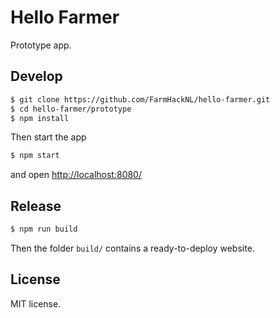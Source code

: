 # Hello Farmer

Prototype app.


## Develop

 ```sh
 $ git clone https://github.com/FarmHackNL/hello-farmer.git
 $ cd hello-farmer/prototype
 $ npm install
 ```

Then start the app

```sh
$ npm start
```

and open [http://localhost:8080/](http://localhost:8080/)


## Release

```sh
$ npm run build
```

Then the folder `build/` contains a ready-to-deploy website.


## License

MIT license.
